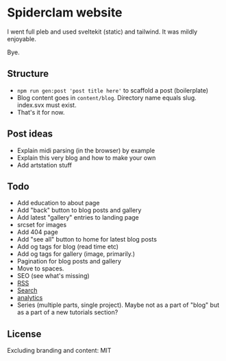 # Spiderclam website

I went full pleb and used sveltekit (static) and tailwind. It was mildly enjoyable.

Bye.

## Structure

- `npm run gen:post 'post title here'` to scaffold a post (boilerplate)
- Blog content goes in `content/blog`. Directory name equals slug. index.svx must exist.
- That's it for now.

## Post ideas

- Explain midi parsing (in the browser) by example
- Explain this very blog and how to make your own
- Add artstation stuff

## Todo

- Add education to about page
- Add "back" button to blog posts and gallery
- Add latest "gallery" entries to landing page
- srcset for images
- Add 404 page
- Add "see all" button to home for latest blog posts
- Add og tags for blog (read time etc)
- Add og tags for gallery (image, primarily.)
- Pagination for blog posts and gallery
- Move to spaces.
- SEO (see what's missing)
- [RSS](https://www.npmjs.com/package/sveltekit-rss)
- [Search](https://www.algolia.com/doc/tools/crawler/netlify-plugin/quick-start/)
- [analytics](https://piwik.pro/pricing/)
- Series (multiple parts, single project). Maybe not as a part of "blog" but as a part of a new tutorials section?

## License

Excluding branding and content: MIT
